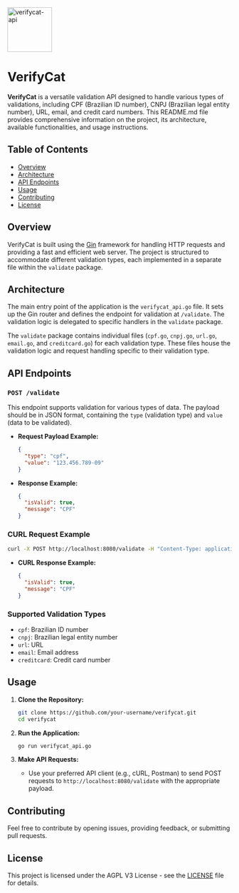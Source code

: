 <img src="https://github.com/gatinhodev/verifycat/assets/135276762/8f4b2368-3733-4864-8c28-c7719edf0ece" alt="verifycat-api" width="100" height="100">

# VerifyCat  

**VerifyCat** is a versatile validation API designed to handle various types of validations, including CPF (Brazilian ID number), CNPJ (Brazilian legal entity number), URL, email, and credit card numbers. This README.md file provides comprehensive information on the project, its architecture, available functionalities, and usage instructions.

## Table of Contents

- [Overview](#overview)
- [Architecture](#architecture)
- [API Endpoints](#api-endpoints)
- [Usage](#usage)
- [Contributing](#contributing)
- [License](#license)

## Overview

VerifyCat is built using the [Gin](https://github.com/gin-gonic/gin) framework for handling HTTP requests and providing a fast and efficient web server. The project is structured to accommodate different validation types, each implemented in a separate file within the `validate` package.

## Architecture

The main entry point of the application is the `verifycat_api.go` file. It sets up the Gin router and defines the endpoint for validation at `/validate`. The validation logic is delegated to specific handlers in the `validate` package.

The `validate` package contains individual files (`cpf.go`, `cnpj.go`, `url.go`, `email.go`, and `creditcard.go`) for each validation type. These files house the validation logic and request handling specific to their validation type.

## API Endpoints

### `POST /validate`

This endpoint supports validation for various types of data. The payload should be in JSON format, containing the `type` (validation type) and `value` (data to be validated).

- **Request Payload Example:**
  ```json
  {
    "type": "cpf",
    "value": "123.456.789-09"
  }
  ```

- **Response Example:**
  ```json
  {
    "isValid": true,
    "message": "CPF"
  }
  ```

### CURL Request Example

```bash
curl -X POST http://localhost:8080/validate -H "Content-Type: application/json" -d '{"type": "cpf", "value": "123.456.789-09"}'
```

- **CURL Response Example:**
  ```json
  {
    "isValid": true,
    "message": "CPF"
  }
  ```

### Supported Validation Types

- `cpf`: Brazilian ID number
- `cnpj`: Brazilian legal entity number
- `url`: URL
- `email`: Email address
- `creditcard`: Credit card number

## Usage

1. **Clone the Repository:**
   ```bash
   git clone https://github.com/your-username/verifycat.git
   cd verifycat
   ```

2. **Run the Application:**
   ```bash
   go run verifycat_api.go
   ```

3. **Make API Requests:**
   - Use your preferred API client (e.g., cURL, Postman) to send POST requests to `http://localhost:8080/validate` with the appropriate payload.

## Contributing

Feel free to contribute by opening issues, providing feedback, or submitting pull requests.

## License

This project is licensed under the AGPL V3 License - see the [LICENSE](LICENSE) file for details.
